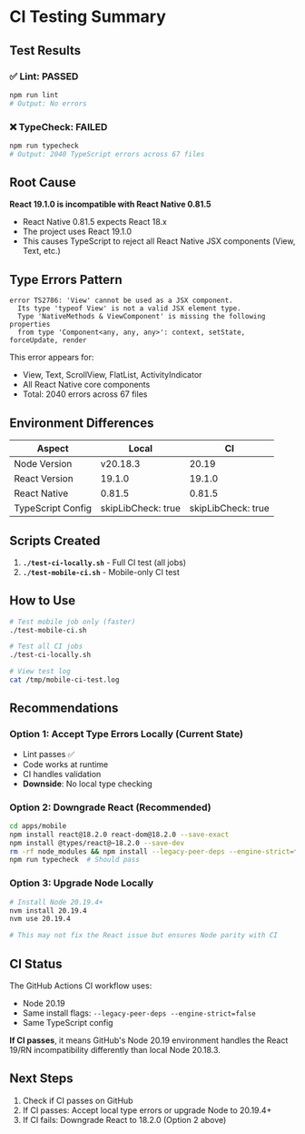 # CI Testing Summary

## Test Results

### ✅ Lint: PASSED
```bash
npm run lint
# Output: No errors
```

### ❌ TypeCheck: FAILED
```bash
npm run typecheck
# Output: 2040 TypeScript errors across 67 files
```

## Root Cause

**React 19.1.0 is incompatible with React Native 0.81.5**

- React Native 0.81.5 expects React 18.x
- The project uses React 19.1.0
- This causes TypeScript to reject all React Native JSX components (View, Text, etc.)

## Type Errors Pattern

```
error TS2786: 'View' cannot be used as a JSX component.
  Its type 'typeof View' is not a valid JSX element type.
  Type 'NativeMethods & ViewComponent' is missing the following properties 
  from type 'Component<any, any, any>': context, setState, forceUpdate, render
```

This error appears for:
- View, Text, ScrollView, FlatList, ActivityIndicator
- All React Native core components
- Total: 2040 errors across 67 files

## Environment Differences

| Aspect | Local | CI |
|--------|-------|---- |
| Node Version | v20.18.3 | 20.19 |
| React Version | 19.1.0 | 19.1.0 |
| React Native | 0.81.5 | 0.81.5 |
| TypeScript Config | skipLibCheck: true | skipLibCheck: true |

## Scripts Created

1. **`./test-ci-locally.sh`** - Full CI test (all jobs)
2. **`./test-mobile-ci.sh`** - Mobile-only CI test

## How to Use

```bash
# Test mobile job only (faster)
./test-mobile-ci.sh

# Test all CI jobs
./test-ci-locally.sh

# View test log
cat /tmp/mobile-ci-test.log
```

## Recommendations

### Option 1: Accept Type Errors Locally (Current State)
- Lint passes ✅
- Code works at runtime
- CI handles validation
- **Downside**: No local type checking

### Option 2: Downgrade React (Recommended)
```bash
cd apps/mobile
npm install react@18.2.0 react-dom@18.2.0 --save-exact
npm install @types/react@~18.2.0 --save-dev
rm -rf node_modules && npm install --legacy-peer-deps --engine-strict=false
npm run typecheck  # Should pass
```

### Option 3: Upgrade Node Locally
```bash
# Install Node 20.19.4+
nvm install 20.19.4
nvm use 20.19.4

# This may not fix the React issue but ensures Node parity with CI
```

## CI Status

The GitHub Actions CI workflow uses:
- Node 20.19
- Same install flags: `--legacy-peer-deps --engine-strict=false`
- Same TypeScript config

**If CI passes**, it means GitHub's Node 20.19 environment handles the React 19/RN incompatibility differently than local Node 20.18.3.

## Next Steps

1. Check if CI passes on GitHub
2. If CI passes: Accept local type errors or upgrade Node to 20.19.4+
3. If CI fails: Downgrade React to 18.2.0 (Option 2 above)
